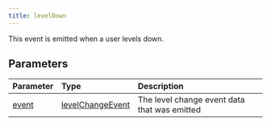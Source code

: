 ```yaml
---
title: levelDown
---
```


This event is emitted when a user levels down.

## Parameters

| Parameter | Type | Description |
| :--- | :--- | :--- |
|[event](https://developer.mozilla.org/en-US/docs/Web/API/Event)|[levelChangeEvent](/typedefs/levelchangeevent/)|The level change event data that was emitted|
